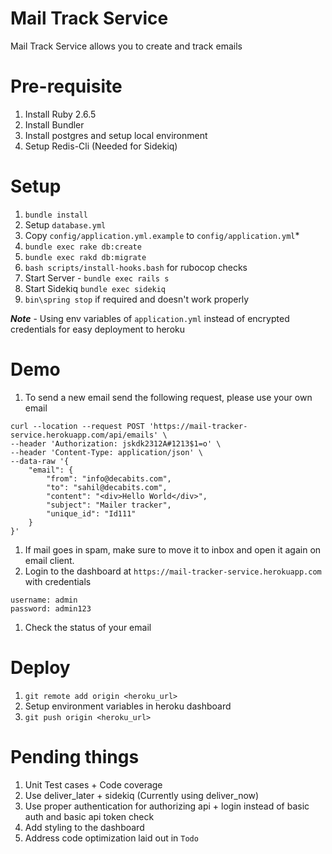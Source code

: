 # Mail Track Service

Mail Track Service allows you to create and track emails

# Pre-requisite

1. Install Ruby 2.6.5
1. Install Bundler
1. Install postgres and setup local environment
1. Setup Redis-Cli (Needed for Sidekiq)

# Setup

1. `bundle install`
1. Setup `database.yml`
1. Copy `config/application.yml.example` to `config/application.yml`*
1. `bundle exec rake db:create`
1. `bundle exec rakd db:migrate`
1. `bash scripts/install-hooks.bash` for rubocop checks
1. Start Server - `bundle exec rails s`
1. Start Sidekiq `bundle exec sidekiq`
1. `bin\spring stop` if required and doesn't work properly

***Note*** - Using env variables of `application.yml` instead of encrypted credentials for easy deployment to heroku

# Demo

1. To send a new email send the following request, please use your own email

```
curl --location --request POST 'https://mail-tracker-service.herokuapp.com/api/emails' \
--header 'Authorization: jskdk2312A#1213$1=o' \
--header 'Content-Type: application/json' \
--data-raw '{
    "email": {
        "from": "info@decabits.com",
        "to": "sahil@decabits.com",
        "content": "<div>Hello World</div>",
        "subject": "Mailer tracker",
        "unique_id": "Id111"
    }
}'
```

1. If mail goes in spam, make sure to move it to inbox and open it again on email client.
1. Login to the dashboard at `https://mail-tracker-service.herokuapp.com` with credentials

```
username: admin
password: admin123
```
1. Check the status of your email

# Deploy

1. `git remote add origin <heroku_url>`
1. Setup environment variables in heroku dashboard
1. `git push origin <heroku_url>`

# Pending things

1. Unit Test cases + Code coverage
1. Use deliver_later + sidekiq (Currently using deliver_now)
1. Use proper authentication for authorizing api + login instead of basic auth and basic api token check
1. Add styling to the dashboard
1. Address code optimization laid out in `Todo`
